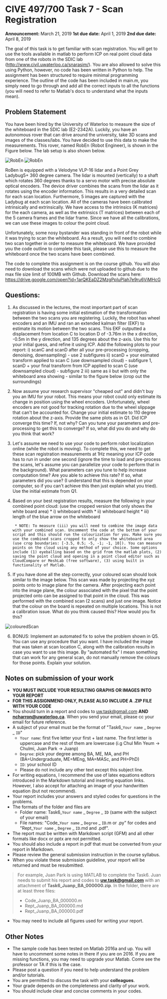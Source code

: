 # CIVE 497/700 Task 7 - Scan Registration
**Announcement:** March 21, 2019
**1st due date:** April 1, 2019
**2nd due date:** April 8, 2019

The goal of this task is to get familiar with scan registration. You will get to use the tools available in matlab to perform ICP on real point cloud data from one of the robots in the SDIC lab (http://www.civil.uwaterloo.ca/snarasim/). You are also allowed to solve this using Python, however, no code has been written in Python to help. The assignment has been structured to require minimal programming experience. The outline of the code has been included in main.m, you simply need to go through and add all the correct inputs to all the functions (you will need to refer to Matlab's docs to understand what the inputs mean).

## Problem Statement

You have been hired by the University of Waterloo to measure the size of the whiteboard in the SDIC lab (E2-2342A). Luckily, you have an autonomous rover that can drive around the university, take 3D scans and images of the classes/labs. You have decided to use this data to make the measurements. This rover, named RobEn (Robot Engineer), is shown in the Figure below. The lab setup is also shown below.

![RobEn](https://github.com/nickcharron/CIVE_497_700_Task_7/blob/master/RobEn.jpg)
![RobEn](https://github.com/nickcharron/CIVE_497_700_Task_7/blob/master/labSetup.jpg)

RoBen is equipped with a Velodyne VLP-16 lidar and a Point Grey Ladybug5+ 360 degree camera. The lidar is mounted (vertically) to a shaft which rotates 360 degrees thanks to a servo motor with precise absolute optical encoders. The device driver combines the scans from the lidar as it rotates using the encoder information. This results in a very detailed scan for each scan location. Furthermore, 5 images are captured with the Ladybug at each scan location. All of the cameras have been calibrated intrinsically and extrinsically. We have access to the intrinsics (K matrices) for the each camera, as well as the extrinsics (T matrices) between each of the 5 camera frames and the lidar frame. Since we have all the calibrations, we can use these images to colour the point cloud.

Unfortunately, some nosy bystander was standing in front of the robot while it was trying to scan the whiteboard. As a result, you will need to combine two scan together in order to measure the whiteboard. We have provided you the code outline to complete this task, please use this to measure the whiteboard once the two scans have been combined.

The code to complete this assignment is on the course github. You will also need to download the scans which were not uploaded to github due to the max file size limit of 100MB with Github. Download the scans here: https://drive.google.com/open?id=1arQKEaDZ2MzgPpIuPIah7e9ru6ViMHcG

## Questions:

1. As discussed in the lectures, the most important part of scan registration is having some initial estimation of the transformation between the two scans you are registering. Luckily, the robot has wheel encoders and an IMU and ran an extended kalman filter (EKF) to estimate its motion between the two scans. This EKF outputted a displacement from location C to location D of -3.76m in the x direction, -0.5m in the y direction, and 135 degrees about the z-axis. Use this for your initial guess, and refine it using ICP. Add the following plots to your report:
	i) scanC and scanD after all your pre-processing (cropping, denoising, downsampling) - use 2 subfigures
	ii) scanD + your esimated transform applied to scan C (use downsampled cloud) - subfigure 1,  
	    scanD + your final transform from ICP applied to scan C (use downsampled cloud) - subfigure 2
	iii) same as ii but with only the whiteboard area showing - similar to the figure below (crop out the surroundings) 		 

2. Now assume your research supervisor "cheaped out" and didn't buy you an IMU for your robot. This means your robot could only estimate its change in position using the wheel encoders. Unfortunately, wheel encoders are not good for tracking rotation due to the wheel slippage that can't be accounted for. Change your initial estimate to 110 degree rotation about the z-axis. Provide the same plots as in Q1. Did ICP converge this time? If, not why? Can you tune your parameters and pre-processing to get this to converge? If so, what did you do and why do you think that work?

3. Let's assume we need to use your code to perform robot localization online (while the robot is moving). To complete this, we need to get these scan registration measurements at 1Hz meaning your ICP code has to run in under one second (ignore the time to load and pre-process the scans, let's assume you can parallelize your code to perform that in the background). What parameters can you tune to help increase computation time? Are you able to achieve this rate? If so, what parameters did you use? (I understand that this is depended on your computer, so if you can't achieve this then just explain what you tried). Use the initial estimate from Q1.

4. Based on your best registration results, measure the following in your combined point cloud: (use the cropped version that only shows the white board area)
		* i) whiteboard width
		* ii) whiteboard height
		* iii) length of the blue arrow on the whiteboard

		* NOTE: To measure (iii) you will need to combine the image data with your combined scan. Uncomment the code at the bottom of your script and this should run the colourization for you. Make sure you use the combined scans cropped to only show the whiteboard area (use crop boundaries: [-3.5, 0.5; -5, -1; -1, 10]). You can measure points on the cloud using any method of your choice. Some options include (1) eyeballing based on the grid from the matlab plots, (2) saving the point cloud and opening in a point cloud editor such as CloudCompare or MeshLab (free software), (3) using built in functionality of Matlab.

5. If you have done all the step correctly, your coloured scan should look similar to the image below. This scan was made by projecting the xyz points onto to image plane for the camera. After projecting each point into the image plane, the colour associated with the pixel that the point projected onto can be assigned to that point in the cloud. This was performed with the combined scan (2 scans) and just one image. Notice that the colour on the board is repeated on multiple locations. This is not a calibration issue. What do you think caused this? How would you fix this?

![colouredScan](https://github.com/nickcharron/CIVE_497_700_Task_7/blob/master/colouredScan.jpg)

6. BONUS: Implement an automated fix to solve the problem shown in Q5. You can use any procedure that you want. I have included the image that was taken at scan location C, along with the calibration results in case you want to use this image. By "automated fix" I mean something that can work for any general scan, do not manually remove the colours for those points. Explain your solution.

## Notes on submission of your work
* **YOU MUST INCLUDE YOUR RESULTING GRAPHS OR IMAGES INTO YOUR REPORT**
* **FOR THIS ASSIGNMEND ONLY, PLEASE ALSO INCLUDE A .ZIP FILE WITH YOUR CODE**
* You should turn in a report and codes to uw.task@gmail.com **AND ncharron@uwaterloo.ca**. When you send your email, please cc your email for future reference.  
* A subject of your email must be the format of "Task6_`Your name` _ `Degree` _ `ID`"
	* `Your name`: first five letter your first + last name. The first letter is uppercase and the rest of them are lowercase (i.g Chul Min Yeum -> Chulmi, Juan Park -> Juanp)   
	* `Degree`: pick your degree among BA, ME, MA, and PH (BA=Undergraduate, ME=MEng, MA=MASc, and PH=PhD)  
	* `ID`: your school ID
	* Please do not include any other text except this subject line.    
* For writing equations, I recommend the use of latex equations editors introduced in the Markdown tutorial and inserting equation links. However, I also accept for attaching an image of your handwritten equation (but not recommend).
* Your report includes your answers and styled codes for questions in the problems.
* The formats of the folder and files are
	* Folder name: Task6_`Your name` _ `Degree` _ `ID` (same with the subject of your email)  
	* File names: "Code_`Your name` _ `Degree` _ `ID`.m or .py" for codes and "Rept_`Your name` _ `Degree` _ `ID`.md and .pdf".   
* The report must be written with Markdown script (GFM) and all other formats like docx or pptx are not permitted.
* You should also include a report in pdf that must be converted from your report in Markdown.
* Please review the general submission instruction in the course syllabus.
* When you violate these submission guideline, your report will be returned and must be resubmitted.
> For example, Juan Park is using MATLAB to complete the Task6. Juan needs to submit his report and codes to **uw.task@gmail.com** with an attachment of **Task6_Juanp_BA_000000.zip**. In the folder, there are at least three files:
> * Code_Juanp_BA_000000.m
> * Rept_Juanp_BA_000000.md
> * Rept_Juanp_BA_000000.pdf
* You may need to include all figures used for writing your report.

## Other Notes
* The sample code has been tested on Matlab 2016a and up. You will have to uncomment some notes in there if you are on 2016. If you are missing functions, you may need to upgrade your Matlab. Come see the professor or TA if this is the case.
* Please post a question if you need to help understand the problem and/or tutorials.
* You are permitted to discuss the task with your **colleagues**.   
* Your grade depends on the completeness and clarity of your work.  
* You should include clear and concise comments in your codes.  
